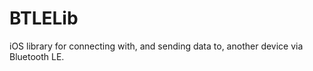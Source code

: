 BTLELib
=======

iOS library for connecting with, and sending data to, another device via Bluetooth LE.
